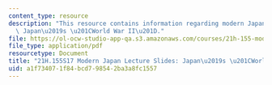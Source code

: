```yaml
---
content_type: resource
description: "This resource contains information regarding modern Japan lecture slides:\
  \ Japan\u2019s \u201CWorld War II\u201D."
file: https://ol-ocw-studio-app-qa.s3.amazonaws.com/courses/21h-155-modern-japan-1868-to-present-spring-2017/a1f734071f84bcd798542ba3a8fc1557_MIT21H_155S17_WorldWarII.pdf
file_type: application/pdf
resourcetype: Document
title: "21H.155S17 Modern Japan Lecture Slides: Japan\u2019s \u201CWorld War II\u201D"
uid: a1f73407-1f84-bcd7-9854-2ba3a8fc1557
---
```

